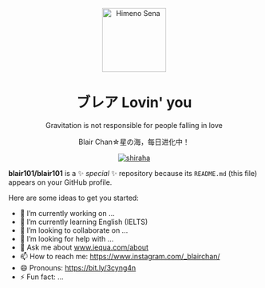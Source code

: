 <p align="center">
  <a href="https://52binge.github.io/">
    <img src="https://52binge.github.io/images/logos/logo10.png" alt="Himeno Sena" width="128" height="128">
  </a>
</p>

<h1 align="center">ブレア Lovin' you</h1>

<p align="center">
  Gravitation is not responsible for people falling in love
</p>
<p align="center">
  Blair Chan☆星の海，每日进化中！
</p>
<span align="center">

[![shiraha](https://img.shields.io/badge/N.N.M.-candidate%20master-purple?style=flat&logo=codeforces)](http://codeforces.com/profile/N.N.M.)

</span>


**blair101/blair101** is a ✨ _special_ ✨ repository because its `README.md` (this file) appears on your GitHub profile.

Here are some ideas to get you started:

- 🔭 I’m currently working on ...
- 🌱 I’m currently learning English (IELTS)
- 👯 I’m looking to collaborate on ...
- 🤔 I’m looking for help with ...
- 💬 Ask me about www.iequa.com/about
- 📫 How to reach me: https://www.instagram.com/_blairchan/
- 😄 Pronouns: https://bit.ly/3cyng4n
- ⚡ Fun fact: ...
